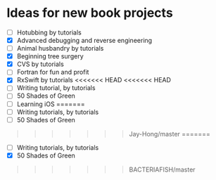 # Ideas for new book projects

- [ ] Hotubbing by tutorials
- [x] Advanced debugging and reverse engineering
- [ ] Animal husbandry by tutorials
- [x] Beginning tree surgery
- [x] CVS by tutorials
- [ ] Fortran for fun and profit
- [x] RxSwift by tutorials
<<<<<<< HEAD
<<<<<<< HEAD
- [ ] Writing tutorial, by tutorials
- [ ] 50 Shades of Green
- [ ] Learning iOS
=======
- [ ] Writing tutorials, by tutorials
- [ ] 50 Shades of Green
>>>>>>> Jay-Hong/master
=======
- [ ] Writing tutorials, by tutorials
- [x] 50 Shades of Green
>>>>>>> BACTERIAFISH/master
